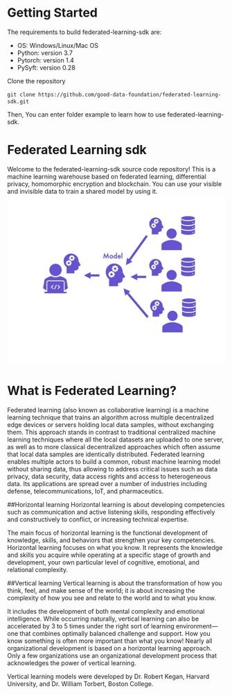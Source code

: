 # Getting Started
The requirements to build federated-learning-sdk are:
* OS: Windows/Linux/Mac OS
* Python: version 3.7
* Pytorch: version 1.4
* PySyft: version 0.28

Clone the repository
```
git clone https://github.com/good-data-foundation/federated-learning-sdk.git
```
Then, You can enter folder example to learn how to use federated-learning-sdk.
# Federated Learning sdk
Welcome to the federated-learning-sdk source code repository! This is a machine learning warehouse based on federated learning, differential privacy, homomorphic encryption and blockchain. You can use your visible and invisible data to train a shared model by using it.
![image](image/federated_learning.jpg)
# What is Federated Learning?
Federated learning (also known as collaborative learning) is a machine learning technique that trains an algorithm across multiple decentralized edge devices or servers holding local data samples, without exchanging them. This approach stands in contrast to traditional centralized machine learning techniques where all the local datasets are uploaded to one server, as well as to more classical decentralized approaches which often assume that local data samples are identically distributed. 
Federated learning enables multiple actors to build a common, robust machine learning model without sharing data, thus allowing to address critical issues such as data privacy, data security, data access rights and access to heterogeneous data. Its applications are spread over a number of industries including defense, telecommunications, IoT, and pharmaceutics.

##Horizontal learning
Horizontal learning is about developing competencies such as communication and active listening skills, responding effectively and constructively to conflict, or increasing technical expertise.

The main focus of horizontal learning is the functional development of knowledge, skills, and behaviors that strengthen your key competencies. Horizontal learning focuses on what you know. It represents the knowledge and skills you acquire while operating at a specific stage of growth and development, your own particular level of cognitive, emotional, and relational complexity.

##Vertical learning
Vertical learning is about the transformation of how you think, feel, and make sense of the world; it is about increasing the complexity of how you see and relate to the world and to what you know.

It includes the development of both mental complexity and emotional intelligence. While occurring naturally, vertical learning can also be accelerated by 3 to 5 times under the right sort of learning environment—one that combines optimally balanced challenge and support. How you know something is often more important than what you know! Nearly all organizational development is based on a horizontal learning approach. Only a few organizations use an organizational development process that acknowledges the power of vertical learning.

Vertical learning models were developed by Dr. Robert Kegan, Harvard University, and Dr. William Torbert, Boston College.
